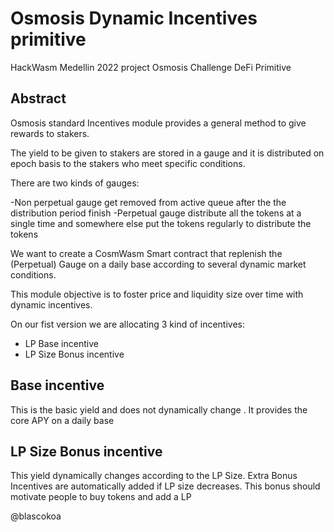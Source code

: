 # Osmosis Dynamic Incentives primitive

HackWasm Medellin 2022 project
Osmosis Challenge 
DeFi Primitive

## Abstract

Osmosis standard Incentives module provides a general method to give rewards to stakers. 

The yield to be given to stakers are stored in a gauge and it is distributed on epoch basis to the stakers who meet specific conditions.

There are two kinds of gauges:

-Non perpetual gauge get removed from active queue after the the distribution period finish 
-Perpetual gauge  distribute all the tokens at a single time and somewhere else put the tokens regularly to distribute the tokens

We want to create a CosmWasm Smart contract that replenish the (Perpetual) Gauge on a daily base according to several dynamic market conditions.

This module objective is to foster price and liquidity size over time with dynamic incentives.

On our fist version we are allocating 3 kind of incentives:

* LP Base incentive 
* LP Size Bonus incentive

## Base incentive

This is the basic yield and does not dynamically change . It provides the core APY on a daily base 


##  LP Size Bonus incentive

This yield dynamically changes according to the LP Size. Extra Bonus Incentives are automatically added if LP size decreases. This bonus should  motivate people to buy tokens and add a LP

@blascokoa

